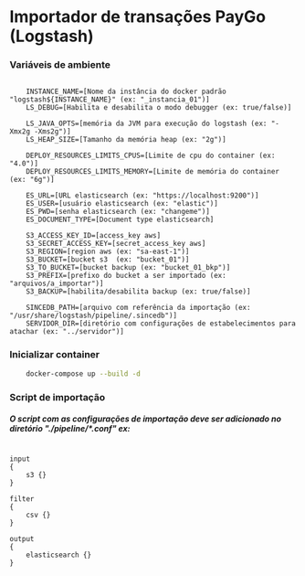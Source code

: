 
# Importador de transações PayGo (Logstash)


### Variáveis de ambiente


```env

    INSTANCE_NAME=[Nome da instância do docker padrão "logstash${INSTANCE_NAME}" (ex: "_instancia_01")]
    LS_DEBUG=[Habilita e desabilita o modo debugger (ex: true/false)]
    
    LS_JAVA_OPTS=[memória da JVM para execução do logstash (ex: "-Xmx2g -Xms2g")]
    LS_HEAP_SIZE=[Tamanho da memória heap (ex: "2g")]
    
    DEPLOY_RESOURCES_LIMITS_CPUS=[Limite de cpu do container (ex: "4.0")]
    DEPLOY_RESOURCES_LIMITS_MEMORY=[Limite de memória do container (ex: "6g")]
    
    ES_URL=[URL elasticsearch (ex: "https://localhost:9200")]
    ES_USER=[usuário elasticsearch (ex: "elastic")]
    ES_PWD=[senha elasticsearch (ex: "changeme")]
    ES_DOCUMENT_TYPE=[Document type elasticsearch]
    
    S3_ACCESS_KEY_ID=[access_key aws]
    S3_SECRET_ACCESS_KEY=[secret_access_key aws]
    S3_REGION=[region aws (ex: "sa-east-1")]
    S3_BUCKET=[bucket s3  (ex: "bucket_01")]
    S3_TO_BUCKET=[bucket backup (ex: "bucket_01_bkp")]
    S3_PREFIX=[prefixo do bucket a ser importado (ex: "arquivos/a_importar")]
    S3_BACKUP=[habilita/desabilita backup (ex: true/false)]
    
    SINCEDB_PATH=[arquivo com referência da importação (ex: "/usr/share/logstash/pipeline/.sincedb")]
    SERVIDOR_DIR=[diretório com configurações de estabelecimentos para atachar (ex: "../servidor")]

```


### Inicializar container

```sh
    docker-compose up --build -d
```

### Script de importação


##### O script com as configurações de importação deve ser adicionado no diretório "./pipeline/*.conf" ex: 

```logstash

input 
{
    s3 {}
}

filter 
{
    csv {}
}

output
{
    elasticsearch {}
}

```



